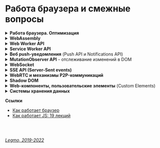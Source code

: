 <h1>Работа браузера и смежные вопросы</h1>

[//]: # (Работа браузера. Оптимизация)
<details><summary><b>Работа браузера. Оптимизация</b></summary><p>

- "дорогие" операции. `Relayout` / `repaint`
- "дорогие" операции чтения (getComputedStyle() и т.д.)

**Общая схема работы**

- Получение ресурсов (`Fetching`) - скачиваем
- Парсинг (`Parsing`)
  - `DOM` (Document Object Model) — абстрактное представление HTML-документа. Дерево
  - `CSSOM` (CSS Object Model) — абстрактное представление правил CSS в виде дерева.
    - Чтение стилей приостанавливает чтение кода страницы
    - Благодаря оптимизациям (например, сканеру предзагрузки) стили могут не блокировать чтение HTML,
    - Но они точно блокируют выполнение JS - в скрипте могут использоваться CSS-селекторы для выборки элементов.
  - по ходу натыкается на блокирующие элементы, например скрипты - приостанавливают обработку до своей полной загрузки.
- `Render Tree` - объединяет DOM и CSSOM в общее дерево рендеринга
  - в Render tree попадают только видимые элементы.
  - Для элементов у которых display: none, вычисления не будут производиться,
  - элементы с visibility: hidden будут участвовать в Layout/Reflow, так же как и псевдоэлементы, у которых имеется
    заполненное свойство content (div::before{content:”Hello”}), хотя их нет в DOM.
- `Layout` - вычисление позиции и размеров элементов.
  - «Расставляем» элементы на странице -> получаем `Layout tree`
  - все дальнейшие повторные операции правильнее называть `Reflow`. Иногда этот процесс называется просто Layout, во
    всех случаях.
  - Определение размеров и местоположений элементов происходит не за один проход по дереву, проход может происходить
    несколько раз, если элементы встречающиеся позже, влияют на предыдущие элементы. В целом это очень сложная
    процедура, требующая значительных вычислительных ресурсов.
  - если элементы не влияют на расположение и размеры других элементов, то их положение и размеры можно просчитать за
    один подход.
  - Именно поэтому при вёрстке макетов рекомендуется «находиться в потоке» — чтобы браузеру не приходилось несколько раз
    пересчитывать один и тот же элемент, так страница отрисовывается быстрее.
  - `Глобальный Layout` — процесс просчёта всего дерева полностью, то есть каждого элемента.
  - `Инкрементальный Layout` — просчитывает только часть.
- `Paint` - отрисовка
  - `Repaint` для последующих повторных операций.
  - Размера и положения элементов недостаточно чтобы отобразить страницу. Нужно знать каким образом «покрасить» эти
    элементы. На этапе Paint/Repaint браузер обходит Layout Tree и создает записи о том как будут отрисованы элементы на
    странице(позиция x,y, ширина, высота, цвет).
  - ресурсоемкий процесс, поэтому для хорошей отзывчивости вашей страницы, необходимо свести к минимуму операции которые
    вызывают Repaint. Вызвать Repaint могут изменения свойств color, background, visibility и подобных, в общем свойств
    которые не изменяют размеров и положения элемента
  - Если какие либо из этих свойств изменяются при анимации, тогда происходит Repaint элементов которые были затронуты и
    слои (об этом подробнее в разделе о Composite) к которым принадлежат эти элементы обрабатываются GPU.
  - каждый раз когда вызывается Reflow, за ним вероятнее всего последует Repaint элемента. То есть если вы измените
    элементу свойство width, произойдет Reflow, а затем и Repaint затронутых элементов.
- Композитинг (`Compositing`) — разделение содержимого страницы на «слои», которые браузер будет перерисовывать
  - Эти слои друг от друга не зависят, из-за чего изменение элемента в одном слое не затрагивает элементы из других
    слоёв, и перерисовывать их становится не нужно.
  - пора конечной отрисовки элементов на странице. Для этого браузер на этапе Composite группирует различные элементы по
    слоям, растрирует эти слои, то есть отрисовывает пиксели и затем объединяет эти слои в готовую страницу в отдельном
    потоке композитора (compositor thread ). Все это делается для повышения производительности страницы. Теперь при
    скролле страницы достаточно просто сдвинуть в необходимый отрисованный слой и заново объединить слои в потоке
    композитора.
  - Так как размеры слоев могут быть достаточно большими, поток композитора также разделяет их на части (Tiles) и
    отрисовывает в первую очередь те части, которые видны в данный момент в окне браузера.
  - Layout, и Paint работают за счёт CPU (central process unit), поэтому относительно медленные. Плавные анимации при
    таком раскладе невероятно дорогие.
  - Для плавных анимаций в браузерах предусмотрен композитинг (Compositing).
  - Именно из-за разнесения элементов по разным композиционным слоям свойство transform не так сильно нагружает браузер.
    Поэтому чтобы анимации не тормозили, их рекомендуется делать с применением transform и opacity.
  - этап Composite происходит в отдельном потоке композитора, а не в основном, то вычисления в JS никак не влияют на
    него. Даже если вся страница подвиснет из-за бесконечного цикла в JS, анимация которая реализована с помощью
    transform, opacity продолжит свое выполнение.
  - Благодаря тому что элементы расположены на отдельных слоях, Reflow и Repaint для элементов одного слоя не
    затрагивают элементы на остальных слоях, но бывают исключения
- `Reflow` (`Relayout`, `Layout`) и `Repaint` - перестановка и перерисовка
  - Браузер перерисовывает экран каждый раз, когда на странице происходят какие-то изменения.
  - Reflow срабатывает когда вы
    - меняете св-во стиля, которое отвечает за положение и размеры элемента — идёт Reflow всех элементов, на которые
      могут повлиять эти изменения
    - пытаетесь получить метрики элемента с помощью JS (`elem.getBoundingClientRect()`,
      `elem.offsetLeft`, `elem.clientLeft` и т.д.),
    - производите скроллинг
    - запускаете выполнение события.
  - Reflow могут быть подвергнуты как отдельные ветки Render Tree, так и все дерево.
  - Чем глубже вложенность элемента в Render Tree — тем больше элементов будут затронуты при Reflow. Поэтому сохраняйте
    структуру документа как можно более плоской.
  - Так же следует уменьшить количество CSS правил и избавиться от правил которые вы не используете.
  - Layout / Reflow происходит в основном потоке браузера — там же где исполняется JS, крутится Event Loop и т. д. Когда
    исполняется тяжелый JS-код, Reflow будет блокирован => интерактивность страницы также будет заблокирована.
  - Один цикл обновления (перерисовки страницы) — это `animation frame`.

**Общие рекомендации**

- Обращаться к DOM как можно реже.
  - Если обратился — сохрани элемент в переменной, чтоб не искать повторно
- Минимизируйте перерисовку (`Repaint`) и перестановку (`Reflow`).
  - Минимизировать изменения компоновки и геометрии (требуют перестановки Reflow, а потом Repaint):
    - Добавляются или удаляются визуальные элементы DOM
    - Элемент меняет положение
    - Элементы меняют размер (из-за полей, отступов, толщины границы, ширины, высоты и т. Д.)
    - Изменения содержимого, например, изменения текста или изображения заменены на другой размер
    - Отрисовка начальной страницы
    - Размер окна браузера изменен
  - Объединить несколько изменений DOM и изменений стиля в один пакет и применить их все сразу.
  -
  - ПОЧЕМУ:
    - `Reflow` / `Relayout`. Когда изменяется геометрия элемента (ширина и высота) - браузер пересчитывает
      геометрическое
      значение элемента и геометрию / положение других элементов, затронутых изменением. Например, border стал толще или
      к
      абзацу добавили текст. Браузер делает недействительными части дерева визуализации и перестраивает дерево
      визуализации.
    - `Repaint` - после завершения перекомпоновки браузер перерисовывает затронутую часть,
- Минимизировать количество запросов информации о макете
  - Избегать получения информации о макете:
    - `offset`: offsetTop, offsetLeft, offsetWidth, offsetHeight
    - `scroll`: scrollTop, scrollLeft, scrollWidth, scrollHeight
    - `client`: clientTop, clientLeft, clientWidth, clientHeight
    - `getComputedStyle()`
  - В процессе смены стиля лучше не использовать ни один из вышеперечисленных атрибутов.
  - Если запросил — назначь ее локальной переменной, и потом бери оттуда.
  -
  - ПОЧЕМУ:
    - браузеры используют "очереди", чтобы оптимизировать количество `Reflow` и выполнять их партиями. При запросе
      информации о макете (смещения, значения прокрутки или вычисляемую информацию о стиле) — браузер обновляет очередь
      и применяет все изменения, чтобы вернуть обновленное значение.
    - Информация о макете, возвращаемая этими свойствами и методами, должна быть обновлена, поэтому браузер должен
      выполнить изменения и переформатировать очередь отрисовки, чтобы вернуть правильное значение.
- Уменьшить количество `агентов событий`
  - Когда на странице много элементов, и каждый из них привязан к одному или нескольким событиям (например, `onclick`),
    это может повлиять на производительность.
  - Чем больше узлов DOM нужно получить и изменить, тем медленнее приложение.
  - Кроме того, дополнительные события требуют времени обработки, и браузеру необходимо отслеживать каждое событие,
    которое потребляет память.

**Критические этапы рендеринга (Critical Rendering Path)**

Последовательность шагов, которые выполняет браузер, когда преобразуется HTML, CSS и JS в пиксели на экране.<br>
Оптимизация этих шагов улучшает производительность рендера.

CRP состоит из работы с:

- Document Object Model (DOM),
- CSS Object Model (CSSOM),
- деревом рендера (render tree)
- компоновкой объектов (layout)

Объектная модель документа DOM создаётся в тот момент, когда браузер парсит HTML. Этот HTML может запрашивать
JavaScript, который может модифицировать DOM. HTML может запросить стили, которые участвуют в создании CSS Object Model.
Движок браузера комбинирует эти две объектные модели, чтобы создать дерево рендера (render tree). Компоновка (layout)
определяет размеры и позицию каждого элемента на странице. Как только компоновка определена - пиксели отрисовываются на
экране.

- [MDN - Критические этапы рендеринга](https://developer.mozilla.org/ru/docs/Web/Performance/Critical_rendering_path)
- [MDN - Понимание критического пути рендеринга](https://habr.com/ru/post/320430/)
- [MDN - Web Performance (ru)](https://developer.mozilla.org/ru/docs/Web/Performance)

***

**Советы по оптимизации рендеринга web-страниц (разбирать)**

**Оптимизация производительности рендеринга**

- в первую очередь загружать критические запросы (html,css, шрифты...). Т.е. управлять приоритетом загрузки статического
  контента. Например через `<link rel="preload">`
- Использование CSS-спрайтов
- Уменьшите количество HTTP-запросов. Используйте поддомены для параллельного скачивания
- Оптимизация изображений - формат, размер, вектор, CSS-графика...
- Оптимизировать количество шрифтов
- JS - избегать лишних зависимостей
- Используйте CDN для загрузки популярных JavaScript библиотек
- минимизация CSS & JS
- Разделение кода (code splitting) - ленивая загрузка, динамический импорт... Подгружать не самые важные вещи только
  когда они понадобятся
- кэширование - на стороне сервера, на стороне клиента ( HTTP-заголовок Expires )

***

- JS.
  - не блокировать пользовательский интерфейс
  - эффективно использовать память
  - избегать использования setTimeout() и setInterval() для обновления внешнего вида элементов страниц.
  - переносить длительные вычисления в [`веб-воркеры`](/Pages/WebDeveloping/Browser.md).
  - для изменений в DOM использовать микро-задачи, разбитые на N кадров.
- Прочее
  - уменьшить сложность CSS селекторов.
  - Уменьшите число элементов, для которых вычисляем стили. Лучше менять стиль N элементов, а не всю стр.
  - Стараться не менять этих свойств: ширина, высота, позиция элемента (геометр. характеристики) — они требуют
    изменения макета.
  - Использовать flexbox вместо старых моделей создания макетов - работает быстрее, дает сильный прирост
    производительности.
  - Избегайте периодического изменение параметров элементов и их последующего считывания. Т.е. меняю стиль элемента (
    например, динамически добавляю CSS-класс), а потом считываю его параметры (вроде offsetHeight или offsetWidth) из
    предыдущего кадра => браузеру надо применить изменения стиля, создать макет и возвратить нужные данные.
  - Избегать анимации свойств элементов, которые вызывают изменение макета страницы (например width и height)

Если вы хотите оптимизировать своё приложение с учётом особенностей рендеринга страниц, существует пять основных
областей, которые вы можете контролировать, и на которые нужно обратить внимание.

- **JavaScript**. В предыдущих материалах этой серии мы рассказывали о том, как писать оптимизированный JS-код, не
  блокирующий пользовательский интерфейс, эффективно использующий память и реализующий другие полезные техники. Когда
  речь идёт о рендеринге, нам нужно учитывать то, как JS-код будет взаимодействовать с элементами DOM на странице.
  JavaScript может вносить множество изменений в пользовательский интерфейс, особенно если речь идёт об одностраничных
  приложениях.
- **Вычисление стилей**. Это — процесс определения того, какое CSS-правило применяется к конкретному элементу с учётом
  соответствующих этому элементу селекторов. После определения правил осуществляется их применение и вычисление
  итогового стиля для каждого элемента.
- **Формирование макета страницы**. После того, как браузер узнает о том, какие стили применяются к элементу, он может
  приступить к вычислению того, как много места на экране займёт этот элемент, и к нахождению его позиции. Модель макета
  веб-страницы указывает на то, что одни элементы могут влиять на другие элементы. Например, ширина элемента <body>
  может влиять на ширину дочерних элементов, и так далее. Всё это означает, что процесс формирования макета — это
  задача, требующая интенсивных вычислений. Кроме того, вывод элементов выполняется на множество слоёв.
- **Отрисовка**. Именно здесь выполняется преобразование всего, что было вычислено ранее, в пиксели, выводимые на экран.
  Этот процесс включает в себя вывод текста, цветов, изображений, границ, теней, и так далее. Речь идёт о каждой видимой
  части каждого элемента.
- **Компоновка**. Так как части страницы вполне могут быть выведены на различных слоях, их требуется совместить в едином
  окне в нужном порядке, что приведёт к правильному выводу страницы. Это очень важно, особенно — для перекрывающихся
  элементов.

**Оптимизация JS-кода**

JavaScript-код часто приводит к изменению того, что можно наблюдать в браузере. Особенно это актуально для
одностраничных приложений. Вот несколько советов, касающихся оптимизации JS для улучшения процесса рендеринга страниц.

- Избегайте использования функций setTimeout() и setInterval() для обновления внешнего вида элементов страниц. Эти
  функции вызывают коллбэк в некоторый момент формирования кадра, возможно, в самом конце. Нам же нужно вызвать команду,
  приводящую к визуальным изменениям, в начале кадра, и не пропустить его.
- Переносите длительные вычисления в веб-воркеры.
- Используйте для выполнения изменений в DOM микро-задачи, разбитые на несколько кадров. Этим следует пользоваться
  тогда, когда задача нуждается в доступе к DOM, а доступ к DOM, из веб-воркера, например, получить нельзя. Это
  означает, что большую задачу нужно разбить на более мелкие и выполнять их внутри requestAnimationFrame, setTimeout,
  или setInterval, в зависимости от особенностей задачи.

**Оптимизация CSS**

Модификация DOM путём добавления и удаления элементов, изменения атрибутов и других подобных действий приведёт к тому,
что браузеру придётся пересчитать стили элементов, и, во многих случаях, макет всей страницы, или, по крайней мере,
некоторой её части. Для оптимизации процесса рендеринга страницы учитывайте следующее.

- Уменьшите сложность селекторов. Использование сложных селекторов может привести к тому, что работа с ними займёт более
  50% времени, необходимого для вычисления стилей элемента, остальное время уйдёт на конструирование самого стиля.
- Уменьшите число элементов, для которых нужно выполнять вычисление стилей. То есть, лучше, если изменение стиля будет
  направлено на несколько элементов, а не на всю страницу.

**Оптимизация макета**

Пересчёт макета страницы может требовать серьёзных системных ресурсов. Для оптимизации этого процесса примите во
внимание следующее.

- Уменьшите число ситуаций, приводящих к пересчёту макета. Когда вы меняете стили, браузер выясняет, требуется ли
  пересчёт макета для отражения этих изменений. Изменения свойств, таких, как ширина, высота, или позиция элемента (в
  целом, речь идёт о геометрических характеристиках элементов), требуют изменения макета. Поэтому, без крайней
  необходимости, не меняйте подобные свойства.
- Всегда, когда это возможно, используйте модель flexbox вместо более старых моделей создания макетов. Эта модель
  работает быстрее, чем другие, что может дать значительный прирост производительности.
- Избегайте модели работы с документом, предусматривающей периодическое изменение параметров элементов и их последующее
  считывание. В JavaScript доступны параметры элементов DOM (вроде offsetHeight или offsetWidth) из предыдущего кадра.
  Считывание этих параметров проблем не вызывает. Однако, если вы, до чтения подобных параметров, меняете стиль
  элемента (например, динамически добавляя к нему какой-то CSS-класс), браузеру потребуется потратить немало ресурсов
  для того, чтобы применить изменения стиля, создать макет и возвратить в программу нужные данные. Это может замедлить
  программу, подобного стоит избегать всегда, когда это возможно.

**Оптимизация отрисовки**

Часто эта задача отнимает больше всего времени, поэтому важно избегать ситуаций, приводящих к перерисовке страницы. Вот
что здесь можно сделать.

- Изменение любого свойства, за исключений трансформаций и изменений прозрачности, приводит к перерисовке. Используйте
  эти возможности умеренно.
- Если ваши действия вызвали пересчёт макета, это приводит и к вызову перерисовки страницы, так как изменения
  геометрических параметров элемента ведут и к его визуальным изменениям.
- Уменьшайте области страниц, которые необходимо перерисовывать, грамотно управляя расположением слоёв и анимацией.

**Оптимизация производительности анимаций**

Как и за всё остальное в этом мире, за анимацию надо платить. При этом анимирование некоторых свойств обходится
«дешевле», чем анимирование других. Например, анимирование свойств width и height элемента приводит к изменению его
геометрии и может привести к тому, что другие элементы на странице переместятся или изменят размер. Этот процесс
называется формированием макета страницы. Об этом мы говорили в одном из предыдущих материалов.

В целом, следует избегать анимации свойств элементов, которые вызывают изменение макета страницы или её перерисовку. Для
большинства современных браузеров это означает ограничение анимациями opacity и transform.

**Ссылки**

- [Высокопроизводительная работа JS-Dom](https://russianblogs.com/article/26561365280/)
- [Дока - Как браузер рисует страницы](https://doka.guide/js/how-the-browser-creates-pages/)
- [Medium - Reflow, Repaint, Composite — что это и как это работает?](https://rashidovr.medium.com/reflow-repaint-composite-%D1%87%D1%82%D0%BE-%D1%8D%D1%82%D0%BE-%D0%B8-%D0%BA%D0%B0%D0%BA-%D1%8D%D1%82%D0%BE-%D1%80%D0%B0%D0%B1%D0%BE%D1%82%D0%B0%D0%B5%D1%82-a777c5760295)

- [Как работает JS: движки рендеринга веб-страниц и советы по оптимизации их производительности](https://habr.com/ru/company/ruvds/blog/351802/)
- [Как работает браузер](https://www.html5rocks.com/ru/tutorials/internals/howbrowserswork/)
- [Mozilla Firefox - документация по инструментам разработчика Firefox](https://developer.mozilla.org/ru/docs/Tools)

- [Как работает JS: движки рендеринга веб-страниц и советы по оптимизации их производительности](https://habr.com/ru/company/ruvds/blog/351802/)
- [Оптимизация веб-страницы: подробное руководство (2017)](https://proglib.io/p/web-optimization)
- [Руководство разработчика по оптимизации скорости работы веб-сайтов](https://zen.yandex.ru/media/nuancesprog/rukovodstvo-razrabotchika-po-optimizacii-skorosti-raboty-vebsaitov-5f591dc3deed59545af749b5)

- [MDN - Критические этапы рендеринга](https://developer.mozilla.org/ru/docs/Web/Performance/Critical_rendering_path)
- [MDN - Понимание критического пути рендеринга](https://habr.com/ru/post/320430/)
- [MDN - Web Performance (ru). ИЗУЧАТЬ!](https://developer.mozilla.org/ru/docs/Web/Performance)

<br></p>
</details>   

[//]: # (WebAssembly)
<details><summary><b>WebAssembly</b></summary><p>

WebAssembly (WASM) — бинарный формат, позволяющий запускать код в браузере

Точнее: бинарный формат инструкций для стековой виртуальной машины. WebAssembly спроектирован как портативная цель
компиляции для высокоуровневых языков, таких как C/C++/Rust, которую можно развертывать в web для клиентских и серверных
приложений.

Представляет собой переносимое абстрактное синтаксическое дерево, обеспечивающее как более быстрый анализ, так и более
быстрое выполнение кода, чем JavaScript.

Это эффективный низкоуровневый байт-код для веб-приложений. Wasm даёт возможность разработки функционала веб-страниц на
языках, отличных от JavaScript (например, это C, C++, Rust и другие). Код на этих языках компилируется (статически) в
WebAssembly. В результате получается веб-приложение, которое быстро загружается и отличается очень высокой
производительностью.

**Зачем?**

- быстро исполнять код в браузере. Быстрее чем JavaScript — в идеале, со скоростью света родного кода нашего процессора.
- Zero configuration — решение «из коробки», без установки, нужен только браузер.
- Безопасно — новая технология не должна создавать новых угроз.
- Кросс-платформенно — у нас есть несколько платформ, включая мобильные, несколько операционных систем.
- Удобно для разработчиков — нужны удобные средства разработки и отладки.

В принципе,эту задачу решает JS. Что плохо: нужен плагин и/или runtime ⇒ нет zero configuration. У JS есть внутренние
ограничения, которые уже не позволят сделать его радикально быстрее.

Потенциальные альтернативы (не прижились):

- NaCl (Native Client) - Google
- PNaCl (Portable Native Client) - LLVM IR subset.
- asm.js - Mozilla

**Преимущества WebAssembly**

- Скорость — почти как родной код.
- Эффективность — бинарный формат, быстрый парсинг и компиляция.
- Портируемость — все браузеры и операционные системы.
- Безопасность — запуск в sandbox.
- Удобство отладки — поддержка отладки в браузерах, отладчик есть уже сейчас.
  - Открытый стандарт — то есть это уже не инициатива отдельной компании, пытающейся «перетянуть одеяло на себя». Стандарт уже принят, в 2017 году.

**Так что же такое WebAssembly?**

- Бинарный формат
- НЕ язык программирования, а байт-код. Мы же не называем Java-байткод языком программирования.
- Загружается в браузер и исполняется в браузере. Формально, WebAssembly исполняется JavaScript-движком, а не самим
  браузером, поэтому есть и другие варианты исполнения, например, под NodeJS.
- Исполняется виртуальной машиной. Это простая стековая машина с памятью, простота позволяет легко реализовать её для
  любого современного процессора.
- НЕ имеет ничего общего с Web, кроме того что общается с внешним миром через JavaScript. Действительно, WebAssembly это
  просто виртуальная машина, имеющая память и исполняющая инструкции.

**Unsorted**
WebAssembly - это просто куски кода внутри js-программы которые работают максимально быстро.
Также и WebCL(использование параллельных вычеслений на видеокарте)

Просто js работает в 2-5 раз медленнее чем аналогичная программа на Си (производительность отжирает интерпретатор).
Для преодоления этой проблемы в js внедряют WebAssembly и WebCL чтобы добиться максимально возможной производительности

Улучшение JavaScript: Реализуйте все критичные вещи на wasm и импортируйте его как стандартный JavaScript модуль.

WebAssembly определяет абстрактное синтаксическое дерево (как и JavaScript) в бинарном формате. Вы можете писать код и
чистить его от ошибок в текстовом формате. WebAssembly легко читаем.

Улучшение для браузеров: Браузеры будут понимать бинарный формат, а это значит, что разработчики смогут компилировать
бинарники, которые можно сжать гораздо больше, чем используемые сегодня текстовые файлы с JavaScript. Чем меньше файл,
тем быстрее загрузка. В зависимости от возможностей оптимизации времени компиляции, код на WebAssembly может
передаваться и запускаться быстрее, чем на JavaScript!

Цель для компиляции: Возможность другим языкам, получить первоклассную двоичную поддержку через весь стек веб-платформы.

WebAssembly может увеличить скорость JavaScript в разы!

WebAssembly позволяет использовать больше языков в веб-разработке

WebAssembly добавляет вещи, которые большинство JS разработчиков не хотят видеть в JavaScript. Сама функциональность
нужна, но вот в JavaScript ей места точно нет. Тем более, что мы можем получить все эти функции с помощью компиляции с
других языков программирования.

Фактически, WebAssembly предоставляет нам альтернативный компилятор — созданный специально для этих целей.

Теперь, нам будет гораздо легче портировать код, который сильно зависит от, например, совместно используемых цепочек
памяти. Я уверен, что написать компилятор для WebAssembly будет легче, чем написать компилятор для JavaScript, а все
потому, что первый гарантирует лучший перенос функций языка в заданное абстрактное синтаксическое дерево.

То, что все старые языки программирования теперь без проблем могут быть использованы в Сети — это хорошо, однако главное
не в этом.

WebAssembly является отличным основанием для разработчиков начать работу над новыми языками программирования.

<br>

WebAssembly или wasm – это низкоуровневый формат байт-кода для клиентских скриптов на стороне браузера.

При компиляции в WebAssembly вы делаете свою программу доступной для всех платформ, на которых поддерживается wasm,
другими словами, для всех браузеров (и не только)

На практике WebAssembly реализуется разработчиками браузеров на основе существующего JavaScript-движка. По сути, он
предназначен для замены JavaScript как целевого языка. Например, вместо компиляции TypeScript в JavaScript его
разработчики теперь могут компилировать свой код в WebAssembly. Иными словами, это не новая виртуальная машина, это
новый формат для той же самой виртуальной машины JavaScript, которая включена в каждый браузер. Это позволит
использовать существующую инфраструктуру JavaScript без использования самого JavaScript.

Во-первых, новый формат WebAssembly обещает значительное увеличение производительности парсинга - тип бинарного формата,
используемый в WebAssembly, может быть декодирован гораздо быстрее, чем JavaScript может быть пропарсен (эксперименты
показывают более чем 20-кратную разницу). Это позволит использовать в вебе ПО, которое раньше было бы нецелесообразно
разрабатывать, например: виртуальные машины, виртуальную реальность, распознавание изображений и многое другое.

Больше не придётся использовать JavaScript для веба, только потому что это единственное, что выполняется в браузере.
JavaScript имеет плохую репутацию, хотя на самом деле это хороший язык в том, для чего он предназначен: позволяет быстро
писать небольшие скрипты. Однако в настоящее время вы вынуждены использовать его для всего, что запускается в вебе, и
это проблема для многих крупных проектов.

WebAssembly можно будет переносить на другие платформы. Это означает, что, если вы пишете программное обеспечение на
языке, который компилируется в WebAssembly, вы сможете запустить его на .NET.

<br>

В отличие от других подходов для достижения нативного опыта, WebAssembly не требует встроенных плагинов, а запускается
внутри веб-платформы. Это значит, что разработчики могут интегрировать библиотеки WebAssembly для сложных вычислительных
процессов (сжатие данных, распознавание лиц) в существующие JavaScript-приложения для снижения нагрузки.

WebAssembly – это инициатива, направленная на создание безопасного, переносимого и быстрого для загрузки и исполнения
формата кода, подходящего для Web. WebAssembly – это не язык программирования. Это – цель компиляции, у которой имеются
спецификации текстового и бинарного форматов. Это означает, что другие низкоуровневые языки, такие, как C/C++, Rust,
Swift, и так далее, можно скомпилировать в WebAssembly. WebAssembly даёт доступ к тем же API, что и браузерный
JavaScript, органично встраивается в существующий стек технологий. Для компиляции кода в формат WebAssembly используется
Emscripten.

Emscripten – это компилятор из байт-кода LLVM в JavaScript. То есть, с его помощью можно скомпилировать в JavaScript
программы, написанные на C/C++ или на любых других языках, код на которых можно преобразовать в формат LLVM.

Веб-приложения, написанные на WebAssembly, могут запускаться на скорости, близкой к нативной, потому что весь код
анализируется и компилируется преждевременно. Браузер сразу видит инструкции на машинном языке, которые он может сразу
проверить, оптимизировать и запустить.

В каком-то смысле WebAssembly меняет работу веб-разработчика и фундаментальные свойства веба. С помощью WebAssembly и
сопутствующего набора инструментов программы, написанные на C и C++, могут быть перемещены в веб для запуска с близкой к
нативным приложениям производительностью. Мы ожидаем, что, с развитием WebAssembly, вы сможете поступать так же с
языками создания мобильных приложений – то есть, Java, Swift и C#.

<br>

**Время загрузки**

Для того, чтобы запустить JavaScript-программу, браузеру сначала нужно загрузить все .js-файлы, которые хранятся и
передаются по сети в виде обычного текста.

Wasm — это низкоуровневый язык, похожий на ассемблер. WebAssembly-программы загружаются браузером быстрее, так как через
интернет нужно передать уже скомпилированные файлы в весьма компактном бинарном формате.

**Выполнение**

Сегодня wasm-программы выполняются лишь на 20% медленнее чем машинный код. Это, без сомнения, достойный результат. Ведь
речь идёт о формате, который компилируется в особом окружении и запускается с применением множества ограничений, которые
обеспечивают высокий уровень безопасности. Подобное замедление в сравнении с машинным кодом в этом свете выглядит не
таким уж и большим. Кроме того, в будущем ожидается повышение производительности wasm-кода.

Ещё интереснее то, что wasm платформенно-независим. Его поддержка имеется во всех ведущих браузерных движках, которые
демонстрируют примерно одинаковую производительность при выполнении wasm-кода.

**Оптимизация кода**

Если рассматривать wasm в конвейере JS-движка, то окажется, что wasm-код не нуждается в анализе и в нескольких проходах
компиляции. Он уже оптимизирован и готов к использованию. Т.е. мы проскакиваем несколько трудозатратных стадий.

Wasm-код оптимизируется в ходе статической компиляции. При работе с ним не нужно разбирать текстовые файлы. Благодаря
wasm в нашем распоряжении оказываются бинарные файлы, которые достаточно лишь преобразовать в машинный код. Все
улучшения в этот код были внесены при компиляции, которая производится до того, как он попадает в браузер.
Всё это делает выполнение wasm гораздо более эффективным, так как немало шагов по превращению текста программы в
оптимизированный машинный код можно пропустить.

**Ссылки:**

- [Habr - Знакомство с WebAssembly](https://m.habr.com/ru/post/342180/)
- [Habr - Как работает JS: особенности и сфера применения WebAssembly](https://habr.com/ru/company/ruvds/blog/343568/)
- [Habr - WebAssembly: начало новой эры](https://m.habr.com/ru/post/261205/)
- [Почему WebAssembly значительно изменит веб](https://apptractor.ru/info/articles/pochemu-webassembly-znachitelno-izmenyaet-veb.html)
- [Введение в WebAssembly: как устроена технология и почему она важна](https://tproger.ru/translations/introduction-to-webassembly/)
- [Википедия - WebAssembly](https://ru.wikipedia.org/wiki/WebAssembly)

<br></p>
</details>  

[//]: # (Web Worker API)
<details><summary><b>Web Worker API</b></summary><p>

Веб-воркеры — это потоки, принадлежащие браузеру, которые можно использовать для выполнения JS-кода без блокировки цикла
событий. Введены в HTML 5.

Ещё раз: это часть браузерного API! Не является частью JS. Просто из JS можно взаимодействовать с этими возможностями
браузера. Веб-воркеры не реализованы в Node.js — там есть концепция «кластеров» или «дочерних процессов», а это уже
немного другое.

Позволяет частично снять ограничения, которые накладывает на JS концепция однопоточности.

Веб-воркеры позволяют разработчику размещать задачи, для выполнения которых требуются длительные и сложные вычисления,
интенсивно задействующие процессор, в фоновых потоках, без блокировки пользовательского интерфейса, что позволяет
приложениям оперативно реагировать на воздействия пользователя.

Веб-воркеры позволяют выполнять тяжёлые в вычислительном плане и длительные задачи без блокировки потока
пользовательского интерфейса. На самом деле, при их использовании вычисления выполняются параллельно. Перед нами
настоящая многопоточность. Они отлично подходят для того, чтобы выполнять тяжёлые вычислительные операции, не замедляя
работу пользовательского интерфейса.

Web workers создаются в отдельных js-файлах. Выполняются в изолированных потоках в браузере.

Страница создаёт web-worker (используя специальный файл), браузер создаст новый поток, который асинхронно загрузит этот
файл. Страница, создавшая веб-воркер, может взаимодействовать с ним. Например - обмениваться с ним данными, используя
JSON-объект.

Когда воркер получает сообщение и понимает, чего от него хотят, он будет выполнять вычисления самостоятельно, не
блокируя цикл событий. То, чем занимается воркер, выглядит как стандартная JS-функция. Когда вычисления завершены, их
результаты передаются главной странице.

**Ограничения**
Веб-воркерам, из-за их многопоточной сущности, доступен лишь ограниченный набор возможностей JavaScript - из них нельзя
менять DOM, вызывать методы объектов window, document, parent и ещё много чего. Всё это значит, что веб-воркеры не могут
манипулировать DOM (и, таким образом, не могут прямо влиять на пользовательский интерфейс). Поначалу может показаться,
что это значительно усложняет использование веб-воркеров, однако со временем, узнав о том, как правильно использовать
веб-воркеры, вы начнёте воспринимать их как отдельные «вычислительные машины», в то время как то, что относится к работе
с пользовательским интерфейсом, будет выполняться в коде страницы. Воркеры будут выполнять тяжёлые вычисления, и после
того, как работа будет завершена, отправлять результаты на страницу, вызывающую их, код которой уже внесёт необходимые
изменения в пользовательский интерфейс.

**Сценарии использования веб-воркеров**

- Рендеринг трёхмерных сцен
- Шифрование
- Предварительная загрузка данных.
- Прогрессивные веб-приложения. Прежде всего - работа с хранилищем данных на стороне клиента (IndexedDB или похожее API)
  .
- Проверка правописания.

**Ссылки**

- [Как работает JS: веб-воркеры и пять сценариев их использования](https://habr.com/ru/company/ruvds/blog/348424/)

<br></p>
</details>

[//]: # (Service Worker API)
<details><summary><b>Service Worker API</b></summary><p>

Сервис-воркеры — это разновидность веб-воркеров.<br>
Это API позволяет приложениям поддерживать оффлайновые сценарии работы, даёт программисту контроль над тем, как
приложение взаимодействует с внешними ресурсами. Включает механизмы перехвата запросов, возврата кэшированных данных и
кэширования новых материалов.

Service worker это скрипт, который выполняется браузером в фоне, отдельно от веб-страницы и способен выполнять функции
для которых не требуется взаимодействие со страницей или пользователем. На практике Service Worker API позволяет делать
такую магическую вещь, как кеширование файлов онлайн веб-приложения на локальное устройство пользователя и затем
работать полностью в оффлайне, если нужно. В будущем планируется добавить такие классные вещи как синхронизация кеша в
фоне, то есть даже если пользователь не находится сейчас на вашем сайте, сервис-воркер все равно сможет запуститься и
скачать обновления например. А также доступ к PushApi из фона опять же (то есть при получении обновления отправить вам
пуш-уведомление).

**Важные характеристики:**

- Они выполняются в собственном глобальном контексте, ServiceWorkerGlobalScope.
- Они не привязаны к конкретной странице.
- Они не имеют доступа к DOM.
- Работают только по https

Жизненный цикл сервис-воркера не имеет ничего общего с жизненным циклом веб-страницы. Воркер регистрируется в API
браузера и продолжает работать, даже когда вкалдака с сайтом закрыта.

**Некоторые сценарии использования**

- Push-уведомления. Они позволяют пользователям настраивать периодические уведомления, поступающие из веб-приложений.
- Фоновая синхронизация. Этот механизм даёт возможность откладывать выполнение неких действий до тех пор, пока у
  пользователя не будет стабильного соединения с интернетом. При использовании системы фоновой синхронизации разработчик
  может быть уверен в том, что если пользователь, скажем, хочет сохранить изменения документа, отредактированного в
  веб-приложении без доступа к сети, эти изменения не пропадут.
- Периодическая синхронизация (ожидаемая возможность). Это API, которое предоставляет функционал для управления
  периодической фоновой синхронизацией.
- Работа с геозонами (ожидаемая возможность). Данная возможность позволяет приложению предоставлять пользователю
  полезный функционал на базе его географического положения, и, в частности, основываясь на событиях попадания
  пользователя в заранее заданную область.

**Ссылки**

- [Habr - Как работает JS: сервис-воркеры](https://habr.com/ru/company/ruvds/blog/349858/)
- [MDN ru](https://developer.mozilla.org/ru/docs/Web/API/Service_Worker_API)
- [MDN en](https://developer.mozilla.org/en-US/docs/Web/API/Service_Worker_API)
- [Service Workers: an Introduction (en)](https://developers.google.com/web/fundamentals/primers/service-workers/)
- [Habr - Service Workers. Инструкция по применению](https://habr.com/ru/company/2gis/blog/345552/)
- [Habr - ]()
- [Habr - Подводные камни Service Workers](https://habr.com/ru/post/351194/)
- [Введение в Service Worker'ы](https://getinstance.info/articles/javascript/introduction-to-service-workers/)

<br></p>
</details>

[//]: # (Веб push-уведомления. Push API и Notifications API)
<details><summary><b>Веб push-уведомления</b> (Push API и Notifications API)</summary><p>

Технология позволяет пользователям подписываться на периодические уведомления веб-приложений, которые направлены на то,
чтобы сообщать подписчикам о появлении новых материалов, или возникновении событий, которые могут представлять для них
интерес.

Одним из механизмом, обеспечивающих работу push-уведомлений, являются сервис-воркеры.

Пользователь получит сообщение, даже есул у него не открыта вклдака с данным сайтом, достаточно просто запустить
браузер.

Более того, пользователь получит сообщение, даже если оно произошло некоторое время назад, например вчера. Т.е. ты два
дня не включал компьютер, запускаешь браузер - а тебе приходит сообщение "На любимом сайте вышла новая статья про
котиков". Это достигается благодаря тому, что:

1. используются промежуточные push-сервисы, например Google FСM. Т.е. новостной сайт отправляет сообщение не напрямую в
   мой браузер, а специальному сервису в Интернете. Сервис ставит сообщение в очередь и отправляет его нужному браузеру
2. у каждого push-сообщения есть "время жизни" (специальный параметр, задаётся прис оздании сообщения). Пока это время
   не истекло - push-сервис будет пытаться отправить сообщение браузеру.

Ещё там есть ключи (открытые и закрытые) - чтоб сервис push-уведомлений знал, какой сервер приложения подписал
пользователя, и был уверен что это — тот же самый сервер, который отправляет уведомления конкретному пользователю.
Браузер передаёт applicationServerKey (открытый ключ) push-сервису в ходе оформления подписки. Это означает, что
push-сервис сможет связать открытый ключ приложения с подпиской.

Разумеется, работает это всё только в сравнительно новых браузерах, которые поддерживают Push API и Notifications API.
Ну, и сервер тоже надо настроить, чтоб он мог отсылать эти самые push-сообщения

***

HTTP/2 вводит технологию Server Push, которая позволяет серверу отправлять данные в клиентский кэш по собственной
инициативе. Однако, при использовании этой технологии данные нельзя отправлять прямо в приложение. Данные, отправленные
сервером по своей инициативе, обрабатывает браузер, при этом нет API, которые позволяют, например, уведомить приложение
о поступлении данных с сервера и отреагировать на это событие.

Именно в подобной ситуации весьма полезной оказывается технология Server-Sent Events (SSE). SSE — это механизм, который
позволяет серверу асинхронно отправлять данные клиенту после установления клиент-серверного соединения.

**Ссылки**

- [Как работает JS: веб-воркеры и пять сценариев их использования](https://habr.com/ru/company/ruvds/blog/348424/)
- [Habr - HTTP/2 Server Push не так прост, как я думал](https://habr.com/ru/company/badoo/blog/331216/)

<br></p>
</details>   

[//]: # (MutationObserver API - отслеживание изменений в DOM)
<details><summary><b>MutationObserver API</b> - отслеживание изменений в DOM</summary><p>

Web API, предоставляемое современными браузерами и предназначенное для обнаружения изменений в DOM. С помощью этого API
можно наблюдать за добавлением или удалением узлов DOM, за изменением атрибутов элементов, или, например, за изменением
текстов текстовых узлов.

Общая логика такая:

- в js коде объявляю, что хочу наблюдать за мутациями на этой странице. Объявляю о своём намерении я при помощи создания
  нового экземпляра объекта MutationObserver.
- там же указываю, что делать при появлении мутации. Например выводить сообщение в консоль, или запускать какую-то
  функцию
- после этого запускаю наблюдение, вывзывая у объекта MutationObserver метод observe. Здесь я указываю, за каким
  DOM-элементом я буду наблюдать. Все его потомки будут отслеживаться автоматически
- Метод disconnect останавливает наблюдение за изменениями.
- Метод takeRecords возвращает текущую очередь экземпляра MutationObserver, после чего очищает её. (*пока не понял, что
  это значит*)

**Альтернативы MutationObserver**

- Опрос (polling).
- Механизм MutationEvents.
- CSS-анимация.

**Опрос**

Самый простой и незамысловатый способ отслеживания изменений DOM — опрос. Используя метод setInterval можно
запланировать периодическое выполнение функции, которая проверяет DOM на предмет изменений. Естественно, использование
этого метода значительно снижает производительность веб-приложений.

**MutationEvents**
API MutationEvents было представлено в 2000 году. Несмотря на то, что это API позволяет решать возлагаемые на него
задачи, события мутации вызываются после каждого изменения DOM, что, опять же, приводит к проблемам с
производительностью. Теперь API MutationEvents признано устаревшим и вскоре современные браузеры перестанут его
поддерживать.

**CSS-анимация**
Идея заключается в создании анимации, которая будет вызвана после того, как элемент будет добавлен в DOM. В момент
запуска анимации будет вызвано событие animationstart. Если назначить обработчик для этого события, можно узнать точное
время добавления нового элемента в DOM. Время выполнения анимации при этом должно быть настолько маленьким, чтобы она
была практически незаметна для пользователя.

Делаем очень короткую анимацию и навешиваем её ко всем узлам-потомкам нужного DOM-элемента . Когда анимация
заканчивается, вызывается соответствующее событие.

Разумеется, нужна JS-функция, которая будет играть роль обработчика событий.

По сути, навешиваем обработчик события на на родительский элемент, при его изменении вызывается сверх-быстрая (
невидимая) анимация, а когда она закончилась - вызывается нужная нам js-функция... Костыль, короче.

- встроенный объект, наблюдающий за DOM-элементом и запускающий колбэк в случае изменений. может реагировать на
  изменения в DOM: атрибуты, добавленные/удалённые элементы, текстовое содержимое. Можем использовать его, чтобы
  отслеживать изменения, производимые другими частями нашего собственного кода, а также интегрироваться со сторонними
  библиотеками.

**Ссылки**

- [learn.javascript.ru - Браузер. MutationObserver: наблюдатель за изменениями](https://learn.javascript.ru/mutation-observer)
- [Как работает JS: отслеживание изменений в DOM с помощью MutationObserver](https://habr.com/ru/company/ruvds/blog/351256/)

<br></p>
</details>   

[//]: # (WebSocket)
<details><summary><b>WebSocket</b></summary><p>

Протокол для пересылки любых данных, на любой домен, безопасно и почти без лишнего сетевого трафика. Замена AJAX.

SSE API (Server-Sent events) - ещё более продвинутая технология для тех же целей.

**Ссылки**

- [Legmo - AJAX, JSON, CORS и т.д.](/Pages/WebDeveloping/Network.md)
- [Как работает JS: WebSocket и HTTP/2+SSE. Что выбрать?](https://habr.com/ru/company/ruvds/blog/342346/)

<br></p>
</details>

[//]: # (SSE API. Server-Sent events)
<details><summary><b>SSE API (Server-Sent events)</b></summary><p>

Ещё один вариант API, который предоставляет браузер для COMET-взаимодействия. Позволяет серверу асинхронно отправлять
данные клиенту после установления клиент-серверного соединения

Альтернатива WebSocket. Технология SSE основана на HTTP, т.е. нет необходимости вводить новый протокол (WebSocket) - а
это важное преимущество (безопасность, простоат, настройка сервера)

**Ссылки**

- [Legmo - AJAX, JSON, CORS и т.д.](/Pages/WebDeveloping/Network.md)
- [Как работает JS: WebSocket и HTTP/2+SSE. Что выбрать?](https://habr.com/ru/company/ruvds/blog/342346/)

<br></p>
</details>

[//]: # (WebRTC и механизмы P2P-коммуникаций)
<details><summary><b>WebRTC и механизмы P2P-коммуникаций</b></summary><p>

Real Time Communication - связь в режиме реального времени.

WebRTC, позволяет веб-приложениям создавать P2P-соединения (peer-to-peer, соединения типа «точка-точка», одноранговые,
пиринговые сети).

Например - создание чата.

**Ссылки**

- [Как работает JS: WebRTC и механизмы P2P-коммуникаций](https://habr.com/ru/company/ruvds/blog/416821/)

<br></p>
</details>

[//]: # (Shadow DOM)
<details><summary><b>Shadow DOM</b></summary><p>

Технология для создания приложений, основанных на компонентах.

**Ссылки**

- [Как работает JS: технология Shadow DOM и веб-компоненты](https://habr.com/ru/company/ruvds/blog/415881/)

<br></p>
</details>  

[//]: # (Web-компоненты, пользовательские элементы. Custom Elements)
<details><summary><b>Web-компоненты, пользовательские элементы</b> (Custom Elements)</summary><p>

Позволяет создавать свои собственные элементы HTML, наподобии «вшитых» в браузер HTML-тэгов типа `<slelct>` или `<>`.
Компактные, модульные и подходящие для повторного использования. Объединяют вёрстку, оформление и некоторую логику.

Некоторые фреймворки (такие, как Angular или React) пытаются решить ту же проблему, которую решают пользовательские
элементы, вводя собственные концепции. Пользовательские элементы можно сравнить с директивами Angular или с компонентами
React. Однако пользовательские элементы — это стандартная возможность браузера, для работы с ними не нужно ничего, кроме
обычных JavaScript, HTML и CSS. Конечно, это не позволяет говорить о том, что они являются заменой для обычных
JS-фреймворков. Современные фреймворки дают нам гораздо большее, нежели лишь возможность имитировать поведение
пользовательских элементов. В результате можно говорить о том, что и фреймворки, и пользовательские элементы — это
технологии, которые можно использовать совместно для решения задач веб-разработки.

**Ссылки**

- [Как работает JS: технология Shadow DOM и веб-компоненты](https://habr.com/ru/company/ruvds/blog/415881/)
- [Как работает JS: пользовательские элементы](https://habr.com/ru/company/ruvds/blog/419831/)
- [Learnjs - Веб-компоненты](https://learn.javascript.ru/web-components)
- [Learnjs - Пользовательские элементы (Custom Elements)](https://learn.javascript.ru/custom-elements)

<br></p>
</details>   

[//]: # (Системы хранения данных)
<details><summary><b>Системы хранения данных</b></summary><p>

Некоторые популярные системы хранения данных, доступные веб-разработчикам:

- API FileSystem
- API LocalStorage
- API SessionStorage
- API Cookie
- API Cache
- API IndexedDB

**Ссылки**

- [Legmo - JS. Хранение данных в браузере: Cookie, socalStorage, sessionStorage](../JS/JS.md)
- [Как работает JS: системы хранения данных](https://habr.com/ru/company/ruvds/blog/415505/)

<br></p>
</details>



**Ссылки**

- [Как работает браузер](https://www.html5rocks.com/ru/tutorials/internals/howbrowserswork/)
- [Как работает JS: 19 лекций](https://habr.com/ru/company/ruvds/blog/337042/)

<br> 
<br> 

*[Legmo, 2019-2022](https://github.com/Legmo/notes/)*